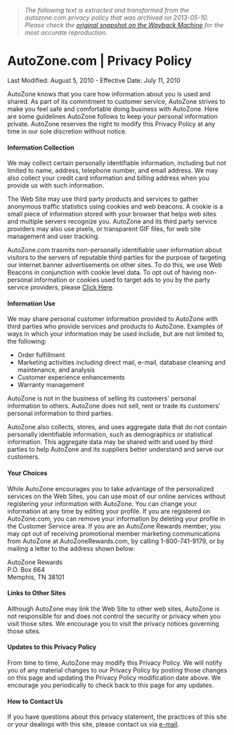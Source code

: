 > *The following text is extracted and transformed from the autozone.com privacy policy that was archived on 2013-05-10. Please check the [original snapshot on the Wayback Machine](https://web.archive.org/web/20130510111424id_/http%3A//www.autozone.com/autozone/termsandconditions/termsAndConditionsHome.jsp%3FleftNavPage%3DprivacyPolicy%26pageCategory%3DprivacyPolicy) for the most accurate reproduction.*

# AutoZone.com | Privacy Policy

Last Modified: August 5, 2010 - Effective Date: July 11, 2010

AutoZone knows that you care how information about you is used and shared. As part of its commitment to customer service, AutoZone strives to make you feel safe and comfortable doing business with AutoZone. Here are some guidelines AutoZone follows to keep your personal information private. AutoZone reserves the right to modify this Privacy Policy at any time in our sole discretion without notice.

#### Information Collection

We may collect certain personally identifiable information, including but not limited to name, address, telephone number, and email address. We may also collect your credit card information and billing address when you provide us with such information.

The Web Site may use third party products and services to gather anonymous traffic statistics using cookies and web beacons. A cookie is a small piece of information stored with your browser that helps web sites and multiple servers recognize you. AutoZone and its third party service providers may also use pixels, or transparent GIF files, for web site management and user tracking.

AutoZone.com trasmits non-personally identifiable user information about visitors to the servers of reputable third parties for the purpose of targeting our internet banner advertisements on other sites. To do this, we use Web Beacons in conjunction with cookie level data. To opt out of having non-personal information or cookies used to target ads to you by the party service providers, please [Click Here](http://www.networkadvertising.org/managing/opt_out.asp).

#### Information Use

We may share personal customer information provided to AutoZone with third parties who provide services and products to AutoZone. Examples of ways in which your information may be used include, but are not limited to, the following:

  * Order fulfillment
  * Marketing activities including direct mail, e-mail, database cleaning and maintenance, and analysis
  * Customer experience enhancements
  * Warranty management



AutoZone is not in the business of selling its customers' personal information to others. AutoZone does not sell, rent or trade its customers' personal information to third parties.

AutoZone also collects, stores, and uses aggregate data that do not contain personally identifiable information, such as demographics or statistical information. This aggregate data may be shared with and used by third parties to help AutoZone and its suppliers better understand and serve our customers.

#### Your Choices

While AutoZone encourages you to take advantage of the personalized services on the Web Sites, you can use most of our online services without registering your information with AutoZone. You can change your information at any time by editing your profile. If you are registered on AutoZone.com, you can remove your information by deleting your profile in the Customer Service area. If you are an AutoZone Rewards member, you may opt out of receiving promotional member marketing communications from AutoZone at AutoZoneRewards.com, by calling 1-800-741-9179, or by mailing a letter to the address shown below:

AutoZone Rewards  
P.O. Box 664  
Memphis, TN 38101

#### Links to Other Sites

Although AutoZone may link the Web Site to other web sites, AutoZone is not responsible for and does not control the security or privacy when you visit those sites. We encourage you to visit the privacy notices governing those sites.

#### Updates to this Privacy Policy

From time to time, AutoZone may modify this Privacy Policy. We will notify you of any material changes to our Privacy Policy by posting those changes on this page and updating the Privacy Policy modification date above. We encourage you periodically to check back to this page for any updates.

#### How to Contact Us

If you have questions about this privacy statement, the practices of this site or your dealings with this site, please contact us via [e-mail](https://web.archive.org/autozone/contactus/contactUs.jsp "Contact Us"). 
